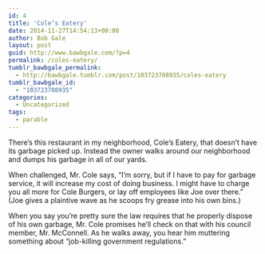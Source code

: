 ```yaml
---
id: 4
title: 'Cole’s Eatery'
date: 2014-11-27T14:54:13+00:00
author: Bob Gale
layout: post
guid: http://www.bawbgale.com/?p=4
permalink: /coles-eatery/
tumblr_bawbgale_permalink:
  - http://bawbgale.tumblr.com/post/103723708935/coles-eatery
tumblr_bawbgale_id:
  - "103723708935"
categories:
  - Uncategorized
tags:
  - parable
---
```

There’s this restaurant in my neighborhood, Cole’s Eatery, that doesn’t have its garbage picked up. Instead the owner walks around our neighborhood and dumps his garbage in all of our yards.

When challenged, Mr. Cole says, “I’m sorry, but if I have to pay for garbage service, it will increase my cost of doing business. I might have to charge you all more for Cole Burgers, or lay off employees like Joe over there.” (Joe gives a plaintive wave as he scoops fry grease into his own bins.)

When you say you’re pretty sure the law requires that he properly dispose of his own garbage, Mr. Cole promises he’ll check on that with his council member, Mr. McConnell. As he walks away, you hear him muttering something about “job-killing government regulations.”